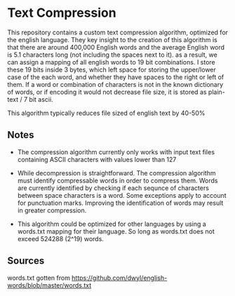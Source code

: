 # Text Compression

This repository contains a custom text compression algorithm, optimized for the english language. They key insight to the creation of this algorithm is that there are around 400,000 English words and the average English word is 5.1 characters long (not including the spaces next to it). as a result, we can assign a mapping of all english words to 19 bit combinations. I store these 19 bits inside 3 bytes, which left space for storing the upper/lower case of the each word, and whether they have spaces to the right or left of them. If a word or combination of characters is not in the known dictionary of words, or if encoding it would not decrease file size, it is stored as plain-text / 7 bit ascii.

This algorithm typically reduces file sized of english text by 40-50%

## Notes

- The compression algorithm currently only works with input text files containing ASCII characters with values lower than 127

- While decompression is straightforward. The compression algorithm must identify compressable words in order to compress them. Words are currently identified by checking if each sequnce of characters between space characters is a word. Some exceptions apply to account for punctuation marks. Improving the identification of words may result in greater compression.

- This algorithm could be optimized for other languages by using a words.txt mapping for their language. So long as words.txt does not exceed 524288 (2^19) words.

## Sources

words.txt gotten from https://github.com/dwyl/english-words/blob/master/words.txt
